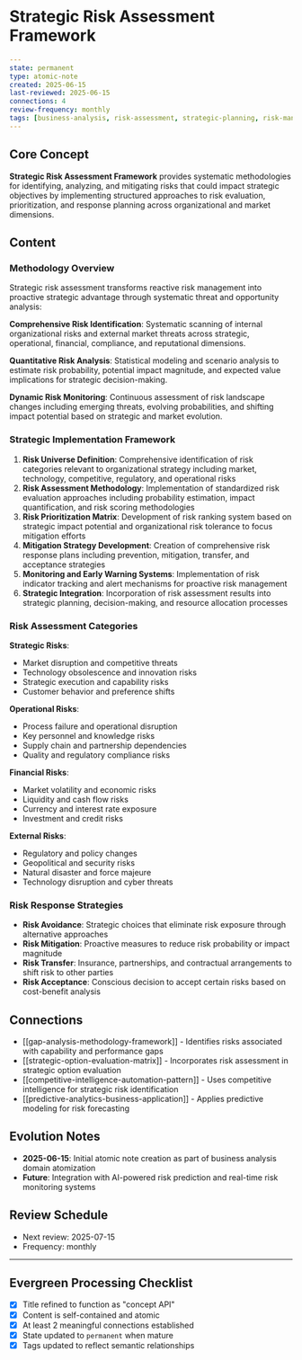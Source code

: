 # Strategic Risk Assessment Framework

```yaml
---
state: permanent
type: atomic-note
created: 2025-06-15
last-reviewed: 2025-06-15
connections: 4
review-frequency: monthly
tags: [business-analysis, risk-assessment, strategic-planning, risk-management, decision-support]
---
```

## Core Concept

**Strategic Risk Assessment Framework** provides systematic methodologies for identifying, analyzing, and mitigating risks that could impact strategic objectives by implementing structured approaches to risk evaluation, prioritization, and response planning across organizational and market dimensions.

## Content

### Methodology Overview

Strategic risk assessment transforms reactive risk management into proactive strategic advantage through systematic threat and opportunity analysis:

**Comprehensive Risk Identification**: Systematic scanning of internal organizational risks and external market threats across strategic, operational, financial, compliance, and reputational dimensions.

**Quantitative Risk Analysis**: Statistical modeling and scenario analysis to estimate risk probability, potential impact magnitude, and expected value implications for strategic decision-making.

**Dynamic Risk Monitoring**: Continuous assessment of risk landscape changes including emerging threats, evolving probabilities, and shifting impact potential based on strategic and market evolution.

### Strategic Implementation Framework

1. **Risk Universe Definition**: Comprehensive identification of risk categories relevant to organizational strategy including market, technology, competitive, regulatory, and operational risks
2. **Risk Assessment Methodology**: Implementation of standardized risk evaluation approaches including probability estimation, impact quantification, and risk scoring methodologies
3. **Risk Prioritization Matrix**: Development of risk ranking system based on strategic impact potential and organizational risk tolerance to focus mitigation efforts
4. **Mitigation Strategy Development**: Creation of comprehensive risk response plans including prevention, mitigation, transfer, and acceptance strategies
5. **Monitoring and Early Warning Systems**: Implementation of risk indicator tracking and alert mechanisms for proactive risk management
6. **Strategic Integration**: Incorporation of risk assessment results into strategic planning, decision-making, and resource allocation processes

### Risk Assessment Categories

**Strategic Risks**:
- Market disruption and competitive threats
- Technology obsolescence and innovation risks
- Strategic execution and capability risks
- Customer behavior and preference shifts

**Operational Risks**:
- Process failure and operational disruption
- Key personnel and knowledge risks
- Supply chain and partnership dependencies
- Quality and regulatory compliance risks

**Financial Risks**:
- Market volatility and economic risks
- Liquidity and cash flow risks
- Currency and interest rate exposure
- Investment and credit risks

**External Risks**:
- Regulatory and policy changes
- Geopolitical and security risks
- Natural disaster and force majeure
- Technology disruption and cyber threats

### Risk Response Strategies

- **Risk Avoidance**: Strategic choices that eliminate risk exposure through alternative approaches
- **Risk Mitigation**: Proactive measures to reduce risk probability or impact magnitude
- **Risk Transfer**: Insurance, partnerships, and contractual arrangements to shift risk to other parties
- **Risk Acceptance**: Conscious decision to accept certain risks based on cost-benefit analysis

## Connections

- [[gap-analysis-methodology-framework]] - Identifies risks associated with capability and performance gaps
- [[strategic-option-evaluation-matrix]] - Incorporates risk assessment in strategic option evaluation
- [[competitive-intelligence-automation-pattern]] - Uses competitive intelligence for strategic risk identification
- [[predictive-analytics-business-application]] - Applies predictive modeling for risk forecasting

## Evolution Notes

- **2025-06-15**: Initial atomic note creation as part of business analysis domain atomization
- **Future**: Integration with AI-powered risk prediction and real-time risk monitoring systems

## Review Schedule

- Next review: 2025-07-15
- Frequency: monthly

---

## Evergreen Processing Checklist

- [x] Title refined to function as "concept API"
- [x] Content is self-contained and atomic
- [x] At least 2 meaningful connections established
- [x] State updated to `permanent` when mature
- [x] Tags updated to reflect semantic relationships